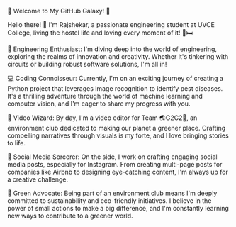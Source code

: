 🌟 Welcome to My GitHub Galaxy! 🌟

Hello there! 👋 I'm Rajshekar, a passionate engineering student at UVCE College, living the hostel life and loving every moment of it! 🏫🛏️

🚀 Engineering Enthusiast: I'm diving deep into the world of engineering, exploring the realms of innovation and creativity. Whether it's tinkering with circuits or building robust software solutions, I'm all in!

💻 Coding Connoisseur: Currently, I'm on an exciting journey of creating a Python project that leverages image recognition to identify pest diseases. It's a thrilling adventure through the world of machine learning and computer vision, and I'm eager to share my progress with you.

🎥 Video Wizard: By day, I'm a video editor for Team 🌏G2C2🌱, an environment club dedicated to making our planet a greener place. Crafting compelling narratives through visuals is my forte, and I love bringing stories to life.

📱 Social Media Sorcerer: On the side, I work on crafting engaging social media posts, especially for Instagram. From creating multi-page posts for companies like Airbnb to designing eye-catching content, I'm always up for a creative challenge.

🌱 Green Advocate: Being part of an environment club means I'm deeply committed to sustainability and eco-friendly initiatives. I believe in the power of small actions to make a big difference, and I'm constantly learning new ways to contribute to a greener world.

